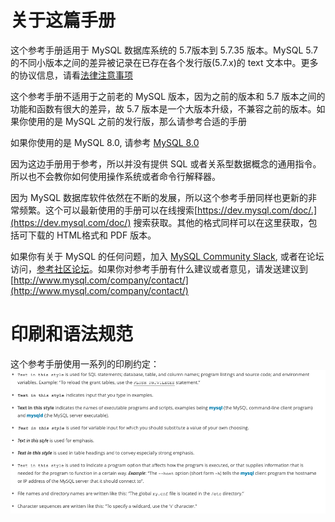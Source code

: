 # 关于这篇手册

这个参考手册适用于 MySQL 数据库系统的 5.7版本到 5.7.35 版本。MySQL 5.7 的不同小版本之间的差异被记录在已存在各个发行版(5.7.x)的 text 文本中。更多的协议信息，请看[法律注意事项](https://dev.mysql.com/doc/refman/5.7/en/preface.html#legalnotice)

这个参考手册不适用于之前老的 MySQL 版本，因为之前的版本和 5.7 版本之间的功能和函数有很大的差异，故 5.7 版本是一个大版本升级，不兼容之前的版本。如果你使用的是 MySQL 之前的发行版，那么请参考合适的手册

如果你使用的是 MySQL 8.0, 请参考 [MySQL 8.0](https://dev.mysql.com/doc/refman/8.0/en/)

因为这边手册用于参考，所以并没有提供 SQL 或者关系型数据概念的通用指令。所以也不会教你如何使用操作系统或者命令行解释器。

因为 MySQL 数据库软件依然在不断的发展，所以这个参考手册同样也更新的非常频繁。这个可以最新使用的手册可以在线搜索[https://dev.mysql.com/doc/.](https://dev.mysql.com/doc/) 搜索获取。其他的格式同样可以在这里获取，包括可下载的 HTML格式和 PDF 版本。

如果你有关于 MySQL 的任何问题，加入 [MySQL Community Slack](https://mysqlcommunity.slack.com/), 或者在论坛访问，[参考社区论坛](https://dev.mysql.com/doc/refman/5.7/en/information-sources.html#forums)。如果你对参考手册有什么建议或者意见，请发送建议到 [http://www.mysql.com/company/contact/](http://www.mysql.com/company/contact/)

# 印刷和语法规范

这个参考手册使用一系列的印刷约定：
![印刷约定](https://github.com/jackzhiii/JackZhiii/blob/main/images/typographical_convention.png)
